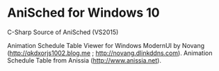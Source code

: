 AniSched for Windows 10
========

C-Sharp Source of AniSched (VS2015)

Animation Schedule Table Viewer for Windows ModernUI by Novang (http://qkdxorjs1002.blog.me ; http://novang.dlinkddns.com).
Animation Schedule Table from Anissia (http://www.anissia.net).
